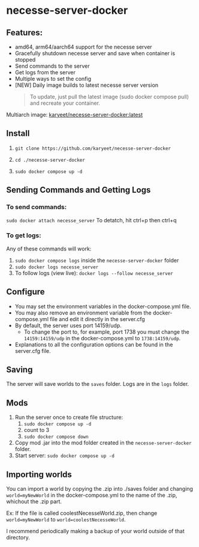 # necesse-server-docker
 
 ## Features:
 - amd64, arm64/aarch64 support for the necesse server
 - Gracefully shutdown necesse server and save when container is stopped
 - Send commands to the server
 - Get logs from the server
 - Multiple ways to set the config
 - [NEW] Daily image builds to latest necesse server version
      >To update, just pull the latest image (sudo docker compose pull) and recreate your container.

Multiarch image: [karyeet/necesse-server-docker:latest](https://hub.docker.com/r/karyeet/necesse-server-docker)

## Install

1. `git clone https://github.com/karyeet/necesse-server-docker `

2. `cd ./necesse-server-docker`

3. `sudo docker compose up -d`

## Sending Commands and Getting Logs

### To send commands:
`sudo docker attach necesse_server`
To detatch, hit ctrl+p then ctrl+q

### To get logs:
Any of these commands will work:
1. `sudo docker compose logs` inside the `necesse-server-docker` folder
2. `sudo docker logs necesse_server`
3. To follow logs (view live): `docker logs --follow necesse_server`


## Configure

- You may set the environment variables in the docker-compose.yml file.
- You may also remove an environment variable from the docker-compose.yml file and edit it directly in the server.cfg
- By default, the server uses port 14159/udp.
  - To change the port to, for example, port 1738 you must change the `14159:14159/udp` in the docker-compose.yml to `1738:14159/udp`.
- Explanations to all the configuration options can be found in the server.cfg file.

## Saving
The server will save worlds to the `saves` folder.
Logs are in the `logs` folder.

## Mods
1. Run the server once to create file structure: 
    1. `sudo docker compose up -d`
    2. count to 3
    3. `sudo docker compose down`
2. Copy mod .jar into the mod folder created in the `necesse-server-docker` folder.
3. Start server: `sudo docker compose up -d`


## Importing worlds
You can import a world by copying the .zip into ./saves folder and changing `world=myNewWorld` in the docker-compose.yml to the name of the .zip, whichout the .zip part.

Ex: If the file is called coolestNecesseWorld.zip, then change `world=myNewWorld` to `world=coolestNecesseWorld`.

I recommend periodically making a backup of your world outside of that directory.


